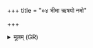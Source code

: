 +++
title = "०४ भीमा ऋषयो नमो"

+++
<details><summary>मूलम् (GR)</summary>

भीमा ऋषयो नमो अस्त्व् एभ्यश्  
चक्षुर् यद् एषां मनसश् च संदृक् ।  
बृहस्पतये महिषाय दिवे नमो  
विश्वकर्मन् नमस् ते पाह्य् अस्मान् ॥
</details>